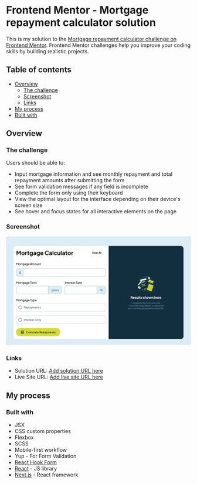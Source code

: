 # Frontend Mentor - Mortgage repayment calculator solution

This is my solution to the [Mortgage repayment calculator challenge on Frontend Mentor](https://www.frontendmentor.io/challenges/mortgage-repayment-calculator-Galx1LXK73). Frontend Mentor challenges help you improve your coding skills by building realistic projects. 

## Table of contents

- [Overview](#overview)
  - [The challenge](#the-challenge)
  - [Screenshot](#screenshot)
  - [Links](#links)
- [My process](#my-process)
- [Built with](#built-with)



## Overview

### The challenge

Users should be able to:

- Input mortgage information and see monthly repayment and total repayment amounts after submitting the form
- See form validation messages if any field is incomplete
- Complete the form only using their keyboard
- View the optimal layout for the interface depending on their device's screen size
- See hover and focus states for all interactive elements on the page

### Screenshot

![](./demo.jpg)



### Links

- Solution URL: [Add solution URL here](https://github.com/quenyoni/mortgage-calculator)
- Live Site URL: [Add live site URL here](https://mortgage-calculator-ten-chi.vercel.app/)

## My process

### Built with

- JSX
- CSS custom properties
- Flexbox
- SCSS
- Mobile-first workflow
- Yup - For Form Validation
- [React Hook Form](react-hook-form.com)
- [React](https://reactjs.org/) - JS library
- [Next.js](https://nextjs.org/) - React framework



